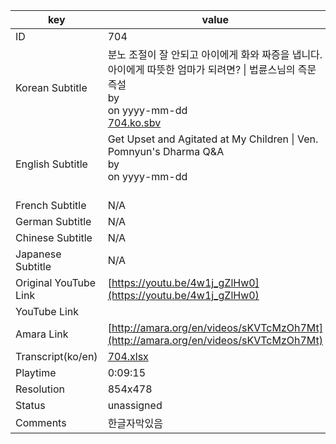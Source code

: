 |  key  |  value  |
|-------|---------|
| ID            | 704 |
| Korean Subtitle | 분노 조절이 잘 안되고 아이에게 화와 짜증을 냅니다. 아이에게 따뜻한 엄마가 되려면? \| 법륜스님의 즉문즉설<br>by <br>on yyyy-mm-dd<br>[704.ko.sbv](https://github.com/jungtosociety/dharma-qna/raw/master/sub/704/704.ko.sbv)<br>|
| English Subtitle | Get Upset and Agitated at My Children \| Ven. Pomnyun's Dharma Q&A<br>by <br>on yyyy-mm-dd<br><br>|
| French Subtitle | N/A |
| German Subtitle | N/A |
| Chinese Subtitle | N/A |
| Japanese Subtitle | N/A |
| Original YouTube Link  | [https://youtu.be/4w1j_gZlHw0](https://youtu.be/4w1j_gZlHw0) |
| YouTube Link  |  |
| Amara Link    | [http://amara.org/en/videos/sKVTcMzOh7Mt](http://amara.org/en/videos/sKVTcMzOh7Mt) |
| Transcript(ko/en) | [704.xlsx](https://github.com/jungtosociety/dharma-qna/raw/master/sub/704/704.xlsx) |
| Playtime | 0:09:15 |
| Resolution | 854x478|
| Status | unassigned |
| Comments | 한글자막있음 |
